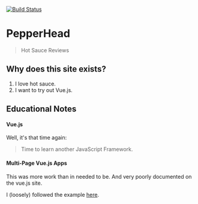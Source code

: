 [![Build Status](https://github.com/john-science/pepperhead/actions/workflows/deploy.yaml/badge.svg?branch=main)](https://github.com/john-science/pepperhead/actions/workflows/deploy.yaml)

# PepperHead

> Hot Sauce Reviews


## Why does this site exists?

1. I love hot sauce.
2. I want to try out Vue.js.


## Educational Notes

#### Vue.js

Well, it's that time again:

> Time to learn another JavaScript Framework.

#### Multi-Page Vue.js Apps

This was more work than in needed to be. And very poorly documented on the vue.js site.

I (loosely) followed the example [here](https://github.com/chriscalo/vue-multipage).
